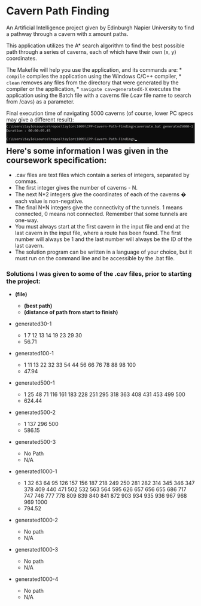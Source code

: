 # Cavern Path Finding
An Artificial Intelligence project given by Edinburgh Napier University to find a pathway through a cavern with x amount paths.

This application utilizes the A* search algorithm to find the best possible path through a series of caverns, each of which have their own (x, y) coordinates.

The Makefile will help you use the application, and its commands are:
	* `compile` compiles the application using the Windows C/C++ compiler,
	* `clean` removes any files from the directory that were generated by the compiler or the appllication,
	* `navigate cav=generatedX-X` executes the application using the Batch file with a caverns file (.cav file name to search from /cavs) as a parameter.

Final execution time of navigating 5000 caverns (of course, lower PC specs may give a different result):
<br/><img align="left" alt="Best time with 5000 caverns" src="visuals/best-5000.jpg"/><br/><br/>

## Here's some information I was given in the coursework specification:
* .cav files are text files which contain a series of integers, separated by commas.
* The first integer gives the number of caverns - N.
* The next N*2 integers give the coordinates of each of the caverns � each value is non-negative.
* The final N*N integers give the connectivity of the tunnels. 1 means connected, 0 means not connected. Remember that some tunnels are one-way.
* You must always start at the first cavern in the input file and end at the last cavern in the input file, where a route has been found. The first number will always be 1 and the last number will always be the ID of the last cavern.
* The solution program can be written in a language of your choice, but it must run on the command line and be accessible by the .bat file.

### Solutions I was given to some of the .cav files, prior to starting the project:
* __(file)__
	* __(best path)__
	* __(distance of path from start to finish)__

* generated30-1
	* 1 7 12 13 14 19 23 29 30
	* 56.71

* generated100-1
	* 1 11 13 22 32 33 54 44 56 66 76 78 88 98 100
	* 47.94

* generated500-1
	* 1 25 48 71 116 161 183 228 251 295 318 363 408 431 453 499 500
	* 624.44

* generated500-2
	* 1 137 296 500
	* 586.15

* generated500-3
	* No Path
	* N/A

* generated1000-1
	* 1 32 63 64 95 126 157 156 187 218 249 250 281 282 314 345 346 347 378 409 440 471 502 532 563 564 595 626 657 656 655 686 717 747 746 777 778 809 839 840 841 872 903 934 935 936 967 968 969 1000
	* 794.52

* generated1000-2
	* No path
	* N/A

* generated1000-3
	* No path
	* N/A

* generated1000-4
	* No path
	* N/A